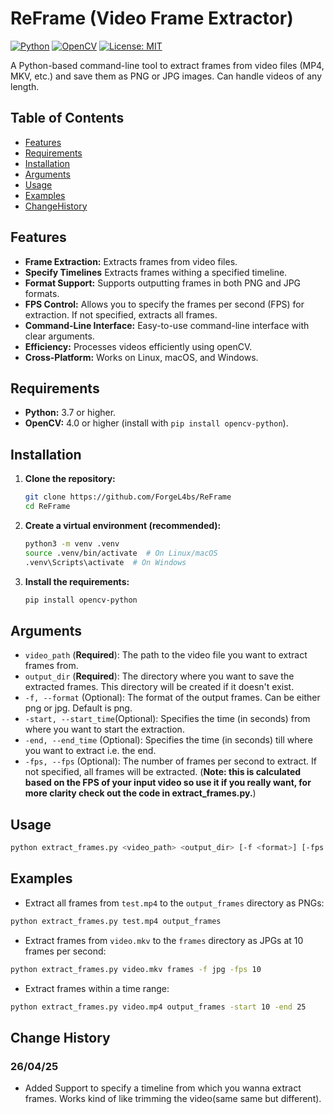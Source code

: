 # ReFrame (**Video Frame Extractor**)

[![Python](https://img.shields.io/badge/Python-3.7+-blue.svg?logo=python&logoColor=yellow)](https://www.python.org/)
[![OpenCV](https://img.shields.io/badge/OpenCV-4.0+-green.svg?logo=opencv&logoColor=white)](https://opencv.org/)
[![License: MIT](https://img.shields.io/badge/License-MIT-yellow.svg)](https://opensource.org/licenses/MIT)

A Python-based command-line tool to extract frames from video files (MP4, MKV, etc.) and save them as PNG or JPG images. Can handle videos of any length.

## Table of Contents

* [Features](#features)
* [Requirements](#requirements)
* [Installation](#installation)
* [Arguments](#arguments)
* [Usage](#usage)
* [Examples](#examples)
* [ChangeHistory](#change-history)

## Features

* **Frame Extraction:** Extracts frames from video files.
* **Specify Timelines** Extracts frames withing a specified timeline.
* **Format Support:** Supports outputting frames in both PNG and JPG formats.
* **FPS Control:** Allows you to specify the frames per second (FPS) for extraction.  If not specified, extracts all frames.
* **Command-Line Interface:** Easy-to-use command-line interface with clear arguments.
* **Efficiency:** Processes videos efficiently using openCV.
* **Cross-Platform:** Works on Linux, macOS, and Windows.

## Requirements

* **Python:** 3.7 or higher.
* **OpenCV:** 4.0 or higher (install with `pip install opencv-python`).

## Installation

1.  **Clone the repository:**

    ```bash
    git clone https://github.com/ForgeL4bs/ReFrame
    cd ReFrame
    ```

2.  **Create a virtual environment (recommended):**

    ```bash
    python3 -m venv .venv
    source .venv/bin/activate  # On Linux/macOS
    .venv\Scripts\activate  # On Windows
    ```

3.  **Install the requirements:**

    ```bash
    pip install opencv-python
    ```

## Arguments
* `video_path` (**Required**): The path to the video file you want to extract frames from.
* `output_dir` (**Required**): The directory where you want to save the extracted frames.  This directory will be created if it doesn't exist. 
* `-f, --format` (Optional): The format of the output frames. Can be either png or jpg. Default is png. 
* `-start, --start_time`(Optional): Specifies the time (in seconds) from where you want to start the extraction.
* `-end, --end_time` (Optional): Specifies the time (in seconds) till where you want to extract i.e. the end.
* `-fps, --fps` (Optional): The number of frames per second to extract. If not specified, all frames will be extracted. (**Note: this is calculated based on the FPS of your input video so use it if you really want, for more clarity check out the code in extract_frames.py.**)

## Usage

```bash
python extract_frames.py <video_path> <output_dir> [-f <format>] [-fps <frames_per_second>] [-start <start_time_in_seconds>] [-end <end_time_in_seconds>]
```

## Examples
* Extract all frames from `test.mp4` to the `output_frames` directory as PNGs:
```bash
python extract_frames.py test.mp4 output_frames
```
* Extract frames from `video.mkv` to the `frames` directory as JPGs at 10 frames per second:
```bash
python extract_frames.py video.mkv frames -f jpg -fps 10
```
* Extract frames within a time range:
```bash
python extract_frames.py video.mp4 output_frames -start 10 -end 25
```

## Change History

### 26/04/25

* Added Support to specify a timeline from which you wanna extract frames. Works kind of like trimming the video(same same but different).